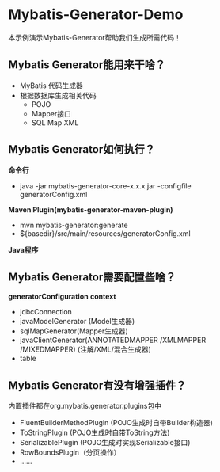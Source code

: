 # Mybatis-Generator-Demo

本示例演示Mybatis-Generator帮助我们生成所需代码！

## Mybatis Generator能用来干啥？

+ MyBatis 代码生成器
+ 根据数据库生成相关代码
    + POJO
    + Mapper接口
    + SQL Map XML

## Mybatis Generator如何执行？

**命令行**

+ java -jar mybatis-generator-core-x.x.x.jar -configfile generatorConfig.xml

**Maven Plugin(mybatis-generator-maven-plugin)**

+ mvn mybatis-generator:generate
+ ${basedir}/src/main/resources/generatorConfig.xml

**Java程序**

## Mybatis  Generator需要配置些啥？

**generatorConfiguration**
**context**

+ jdbcConnection
+ javaModelGenerator  (Model生成器)
+ sqlMapGenerator(Mapper生成器)
+ javaClientGenerator(ANNOTATEDMAPPER /XMLMAPPER /MIXEDMAPPER) (注解/XML/混合生成器)
+ table

## Mybatis Generator有没有增强插件？

内置插件都在org.mybatis.generator.plugins包中

+ FluentBuilderMethodPlugin (POJO生成时自带Builder构造器)
+ ToStringPlugin  (POJO生成时自带ToString方法)
+ SerializablePlugin  (POJO生成时实现Serializable接口)
+ RowBoundsPlugin（分页操作）
+ ......